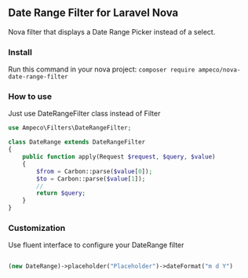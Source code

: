 ## Date Range Filter for Laravel Nova

Nova filter that displays a Date Range Picker instead of a select.

### Install

Run this command in your nova project:
`composer require ampeco/nova-date-range-filter`

### How to use

Just use DateRangeFilter class instead of Filter

```php
use Ampeco\Filters\DateRangeFilter;

class DateRange extends DateRangeFilter
{
    public function apply(Request $request, $query, $value)
    {
        $from = Carbon::parse($value[0]);
        $to = Carbon::parse($value[1]);
        //
        return $query;
    }
}
```

### Customization

Use fluent interface to configure your DateRange filter

```php

(new DateRange)->placeholder("Placeholder")->dateFormat("m d Y")

```
